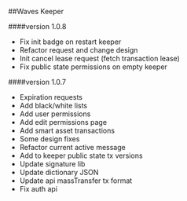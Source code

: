 ##Waves Keeper 

####version 1.0.8

+ Fix init badge on restart keeper
+ Refactor request and change design
+ Init cancel lease request (fetch transaction lease)
+ Fix public state permissions on empty keeper


####version 1.0.7

+ Expiration requests
+ Add black/white lists
+ Add user permissions
+ Add edit permissions page
+ Add smart asset transactions
+ Some design fixes
+ Refactor current active message
+ Add to keeper public state tx versions
+ Update signature lib
+ Update dictionary JSON
+ Update api massTransfer tx format
+ Fix auth api
